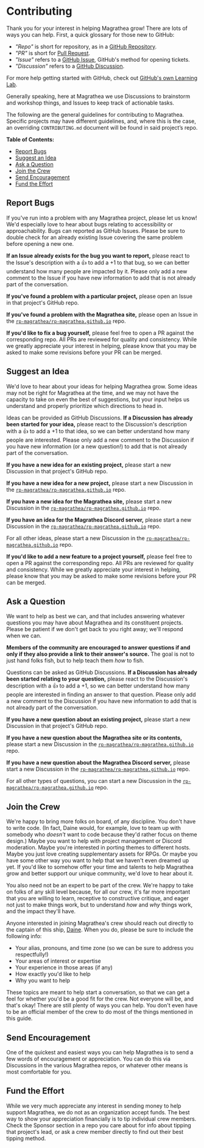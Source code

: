# Contributing

Thank you for your interest in helping Magrathea grow! There are lots of ways you can help. First, a quick glossary for those new to GitHub:

-   _"Repo"_ is short for repository, as in a [GitHub Repository](https://docs.github.com/github/creating-cloning-and-archiving-repositories/about-repositories).
-   _"PR"_ is short for [Pull Request](https://docs.github.com/github/collaborating-with-issues-and-pull-requests/about-pull-requests).
-   _"Issue"_ refers to a [GitHub Issue](https://docs.github.com/github/managing-your-work-on-github/creating-an-issue), GitHub's method for opening tickets.
-   _"Discussion"_ refers to a [GitHub Discussion](https://docs.github.com/discussions/collaborating-with-your-community-using-discussions/about-discussions).

For more help getting started with GitHub, check out [GitHub's own Learning Lab](https://lab.github.com/githubtraining/introduction-to-github).

Generally speaking, here at Magrathea we use Discussions to brainstorm and workshop things, and Issues to keep track of actionable tasks.

The following are the general guidelines for contributing to Magrathea. Specific projects may have different guidelines, and, where this is the case, an overriding `CONTRIBUTING.md` document will be found in said project’s repo.

**Table of Contents:**

-   [Report Bugs](#report-bugs)
-   [Suggest an Idea](#suggest-an-idea)
-   [Ask a Question](#ask-a-question)
-   [Join the Crew](#join-the-crew)
-   [Send Encouragement](#send-encouragement)
-   [Fund the Effort](#fund-the-effort)

## Report Bugs

If you've run into a problem with any Magrathea project, please let us know! We'd especially love to hear about bugs relating to accessibility or approachability. Bugs can reported as GitHub Issues. Please be sure to double check for an already existing Issue covering the same problem before opening a new one.

**If an Issue already exists for the bug you want to report,** please react to the Issue's description with a :thumbsup: to add a +1 to that bug, so we can better understand how many people are impacted by it. Please only add a new comment to the Issue if you have new information to add that is not already part of the conversation.

**If you've found a problem with a particular project,** please open an Issue in that project's GitHub repo.

**If you've found a problem with the Magrathea site,** please open an Issue in the [`rp-magrathea/rp-magrathea.github.io`](https://github.com/rp-magrathea/rp-magrathea.github.io) repo.

**If you'd like to fix a bug yourself,** please feel free to open a PR against the corresponding repo. All PRs are reviewed for quality and consistency. While we greatly appreciate your interest in helping, please know that you may be asked to make some revisions before your PR can be merged.

## Suggest an Idea

We'd love to hear about your ideas for helping Magrathea grow. Some ideas may not be right for Magrathea at the time, and we may not have the capacity to take on even the best of suggestions, but your input helps us understand and properly prioritize which directions to head in.

Ideas can be provided as GitHub Discussions. **If a Discussion has already been started for your idea,** please react to the Discussion's description with a :thumbsup: to add a +1 to that idea, so we can better understand how many people are interested. Please only add a new comment to the Discussion if you have new information (or a new question!) to add that is not already part of the conversation.

**If you have a new idea for an existing project,** please start a new Discussion in that project's GitHub repo.

**If you have a new idea for a new project,** please start a new Discussion in the [`rp-magrathea/rp-magrathea.github.io`](https://github.com/rp-magrathea/rp-magrathea.github.io) repo.

**If you have a new idea for the Magrathea site,** please start a new Discussion in the [`rp-magrathea/rp-magrathea.github.io`](https://github.com/rp-magrathea/rp-magrathea.github.io) repo.

**If you have an idea for the Magrathea Discord server,** please start a new Discussion in the [`rp-magrathea/rp-magrathea.github.io`](https://github.com/rp-magrathea/rp-magrathea.github.io) repo.

For all other ideas, please start a new Discussion in the [`rp-magrathea/rp-magrathea.github.io`](https://github.com/rp-magrathea/rp-magrathea.github.io) repo.

**If you'd like to add a new feature to a project yourself,** please feel free to open a PR against the corresponding repo. All PRs are reviewed for quality and consistency. While we greatly appreciate your interest in helping, please know that you may be asked to make some revisions before your PR can be merged.

## Ask a Question

We want to help as best we can, and that includes answering whatever questions you may have about Magrathea and its constituent projects. Please be patient if we don't get back to you right away; we'll respond when we can.

**Members of the community are encouraged to answer questions if and only if they also provide a link to their answer's source.** The goal is not to just hand folks fish, but to help teach them _how_ to fish.

Questions can be asked as GitHub Discussions. **If a Discussion has already been started relating to your question,** please react to the Discussion's description with a :thumbsup: to add a +1, so we can better understand how many people are interested in finding an answer to that question. Please only add a new comment to the Discussion if you have new information to add that is not already part of the conversation.

**If you have a new question about an existing project,** please start a new Discussion in that project's GitHub repo.

**If you have a new question about the Magrathea site or its contents,** please start a new Discussion in the [`rp-magrathea/rp-magrathea.github.io`](https://github.com/rp-magrathea/rp-magrathea.github.io) repo.

**If you have a new question about the Magrathea Discord server,** please start a new Discussion in the [`rp-magrathea/rp-magrathea.github.io`](https://github.com/rp-magrathea/rp-magrathea.github.io) repo.

For all other types of questions, you can start a new Discussion in the [`rp-magrathea/rp-magrathea.github.io`](https://github.com/rp-magrathea/rp-magrathea.github.io) repo.

## Join the Crew

We're happy to bring more folks on board, of any discipline. You don't have to write code. (In fact, Daine would, for example, love to team up with somebody who _doesn't_ want to code because they'd rather focus on theme design.) Maybe you want to help with project management or Discord moderation. Maybe you're interested in porting themes to different hosts. Maybe you just love creating supplementary assets for RPGs. Or maybe you have some other way you want to help that we haven't even dreamed up yet. If you'd like to somehow offer your time and talents to help Magrathea grow and better support our unique community, we'd love to hear about it.

You also need not be an expert to be part of the crew. We're happy to take on folks of any skill level because, for all our crew, it's far more important that you are willing to learn, receptive to constructive critique, and eager not just to make things work, but to understand _how_ and _why_ things work, and the impact they'll have.

Anyone interested in joining Magrathea's crew should reach out directly to the captain of this ship, [Daine](https://daine.dev). When you do, please be sure to include the following info:

-   Your alias, pronouns, and time zone (so we can be sure to address you respectfully!)
-   Your areas of interest or expertise
-   Your experience in those areas (if any)
-   How exactly you'd like to help
-   Why you want to help

These topics are meant to help start a conversation, so that we can get a feel for whether you'd be a good fit for the crew. Not everyone will be, and that's okay! There are still plenty of ways you can help. You don't even have to be an official member of the crew to do most of the things mentioned in this guide.

## Send Encouragement

One of the quickest and easiest ways you can help Magrathea is to send a few words of encouragement or appreciation. You can do this via Discussions in the various Magrathea repos, or whatever other means is most comfortable for you.

## Fund the Effort

While we very much appreciate any interest in sending money to help support Magrathea, we do not as an organization accept funds. The best way to show your appreciation financially is to tip individual crew members. Check the Sponsor section in a repo you care about for info about tipping that project's lead, or ask a crew member directly to find out their best tipping method.
